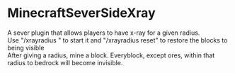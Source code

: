 # MinecraftSeverSideXray
A sever plugin that allows players to have x-ray for a given radius.  
Use "/xrayradius <radius>" to start it and "/xrayradius reset" to restore the blocks to being visible  
After giving a radius, mine a block. Everyblock, except ores, within that radius to bedrock will become invisible.
